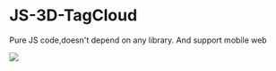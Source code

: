 JS-3D-TagCloud
==============

Pure JS code,doesn't depend on any library. And support mobile web

![](http://img.blog.csdn.net/20140717130412078?watermark/2/text/aHR0cDovL2Jsb2cuY3Nkbi5uZXQva2l0dHlqaWU=/font/5a6L5L2T/fontsize/400/fill/I0JBQkFCMA==/dissolve/70/gravity/Center)
